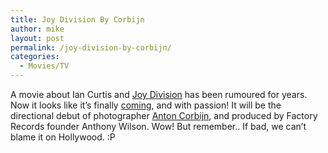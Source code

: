 ```yaml
---
title: Joy Division By Corbijn
author: mike
layout: post
permalink: /joy-division-by-corbijn/
categories:
  - Movies/TV
---
```

A movie about Ian Curtis and [Joy Division][1] has been rumoured for years. Now it looks like it&#8217;s finally [coming][2], and with passion! It will be the directional debut of photographer [Anton Corbijn][3], and produced by Factory Records founder Anthony Wilson. Wow! But remember.. If bad, we can&#8217;t blame it on Hollywood. :P

 [1]: http://incubation.ch/
 [2]: http://www.intro.de/musik/news/1105366478
 [3]: http://www.corbijn.co.uk/